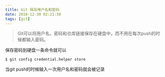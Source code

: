 ```yaml
---
title: Git 保存用户名和密码
date: 2018-12-30 02:21:58
tags: [git]
---
```



> Git可以将用户名，密码和仓库链接保存在硬盘中，而不用在每次push的时候都输入密码。

保存密码到硬盘一条命令就可以

```
$ git config credential.helper store
```

当git push的时候输入一次用户名和密码就会被记录